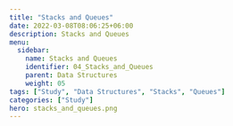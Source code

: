 ```yaml
---
title: "Stacks and Queues"
date: 2022-03-08T08:06:25+06:00
description: Stacks and Queues
menu:
  sidebar:
    name: Stacks and Queues
    identifier: 04_Stacks_and_Queues
    parent: Data Structures
    weight: 05
tags: ["Study", "Data Structures", "Stacks", "Queues"]
categories: ["Study"]
hero: stacks_and_queues.png
---
```


